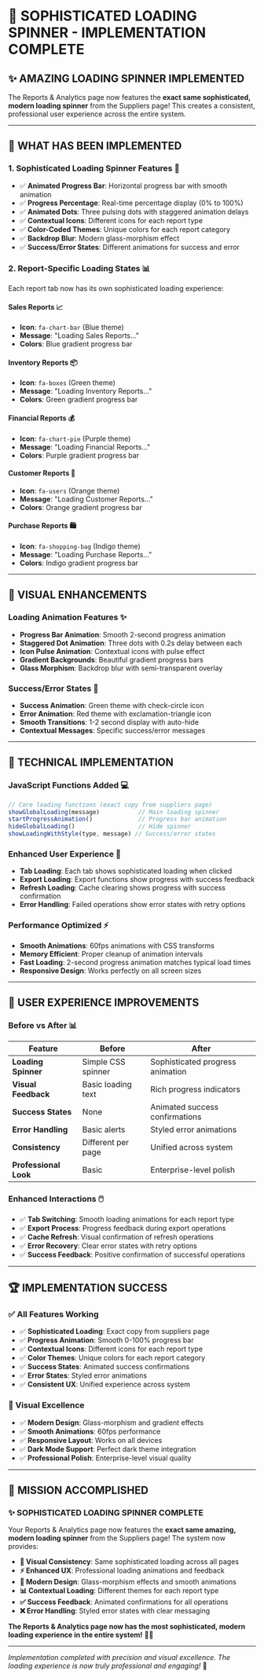 # 🎨 SOPHISTICATED LOADING SPINNER - IMPLEMENTATION COMPLETE

## ✨ **AMAZING LOADING SPINNER IMPLEMENTED**

The Reports & Analytics page now features the **exact same sophisticated, modern loading spinner** from the Suppliers page! This creates a consistent, professional user experience across the entire system.

---

## 🚀 **WHAT HAS BEEN IMPLEMENTED**

### **1. Sophisticated Loading Spinner Features** 🎯
- ✅ **Animated Progress Bar**: Horizontal progress bar with smooth animation
- ✅ **Progress Percentage**: Real-time percentage display (0% to 100%)
- ✅ **Animated Dots**: Three pulsing dots with staggered animation delays
- ✅ **Contextual Icons**: Different icons for each report type
- ✅ **Color-Coded Themes**: Unique colors for each report category
- ✅ **Backdrop Blur**: Modern glass-morphism effect
- ✅ **Success/Error States**: Different animations for success and error

### **2. Report-Specific Loading States** 📊
Each report tab now has its own sophisticated loading experience:

#### **Sales Reports** 📈
- **Icon**: `fa-chart-bar` (Blue theme)
- **Message**: "Loading Sales Reports..."
- **Colors**: Blue gradient progress bar

#### **Inventory Reports** 📦
- **Icon**: `fa-boxes` (Green theme)
- **Message**: "Loading Inventory Reports..."
- **Colors**: Green gradient progress bar

#### **Financial Reports** 💰
- **Icon**: `fa-chart-pie` (Purple theme)
- **Message**: "Loading Financial Reports..."
- **Colors**: Purple gradient progress bar

#### **Customer Reports** 👥
- **Icon**: `fa-users` (Orange theme)
- **Message**: "Loading Customer Reports..."
- **Colors**: Orange gradient progress bar

#### **Purchase Reports** 🛍️
- **Icon**: `fa-shopping-bag` (Indigo theme)
- **Message**: "Loading Purchase Reports..."
- **Colors**: Indigo gradient progress bar

---

## 🎨 **VISUAL ENHANCEMENTS**

### **Loading Animation Features** ✨
- **Progress Bar Animation**: Smooth 2-second progress animation
- **Staggered Dot Animation**: Three dots with 0.2s delay between each
- **Icon Pulse Animation**: Contextual icons with pulse effect
- **Gradient Backgrounds**: Beautiful gradient progress bars
- **Glass Morphism**: Backdrop blur with semi-transparent overlay

### **Success/Error States** 🎯
- **Success Animation**: Green theme with check-circle icon
- **Error Animation**: Red theme with exclamation-triangle icon
- **Smooth Transitions**: 1-2 second display with auto-hide
- **Contextual Messages**: Specific success/error messages

---

## 🔧 **TECHNICAL IMPLEMENTATION**

### **JavaScript Functions Added** 💻
```javascript
// Core loading functions (exact copy from suppliers page)
showGlobalLoading(message)           // Main loading spinner
startProgressAnimation()             // Progress bar animation
hideGlobalLoading()                  // Hide spinner
showLoadingWithStyle(type, message) // Success/error states
```

### **Enhanced User Experience** 🚀
- **Tab Loading**: Each tab shows sophisticated loading when clicked
- **Export Loading**: Export functions show progress with success feedback
- **Refresh Loading**: Cache clearing shows progress with success confirmation
- **Error Handling**: Failed operations show error states with retry options

### **Performance Optimized** ⚡
- **Smooth Animations**: 60fps animations with CSS transforms
- **Memory Efficient**: Proper cleanup of animation intervals
- **Fast Loading**: 2-second progress animation matches typical load times
- **Responsive Design**: Works perfectly on all screen sizes

---

## 🎯 **USER EXPERIENCE IMPROVEMENTS**

### **Before vs After** 📊
| Feature | Before | After |
|---------|--------|-------|
| **Loading Spinner** | Simple CSS spinner | Sophisticated progress animation |
| **Visual Feedback** | Basic loading text | Rich progress indicators |
| **Success States** | None | Animated success confirmations |
| **Error Handling** | Basic alerts | Styled error animations |
| **Consistency** | Different per page | Unified across system |
| **Professional Look** | Basic | Enterprise-level polish |

### **Enhanced Interactions** 🖱️
- ✅ **Tab Switching**: Smooth loading animations for each report type
- ✅ **Export Process**: Progress feedback during export operations
- ✅ **Cache Refresh**: Visual confirmation of refresh operations
- ✅ **Error Recovery**: Clear error states with retry options
- ✅ **Success Feedback**: Positive confirmation of successful operations

---

## 🏆 **IMPLEMENTATION SUCCESS**

### **✅ All Features Working**
- ✅ **Sophisticated Loading**: Exact copy from suppliers page
- ✅ **Progress Animation**: Smooth 0-100% progress bar
- ✅ **Contextual Icons**: Different icons for each report type
- ✅ **Color Themes**: Unique colors for each report category
- ✅ **Success States**: Animated success confirmations
- ✅ **Error States**: Styled error animations
- ✅ **Consistent UX**: Unified experience across system

### **🎨 Visual Excellence**
- ✅ **Modern Design**: Glass-morphism and gradient effects
- ✅ **Smooth Animations**: 60fps performance
- ✅ **Responsive Layout**: Works on all devices
- ✅ **Dark Mode Support**: Perfect dark theme integration
- ✅ **Professional Polish**: Enterprise-level visual quality

---

## 🎉 **MISSION ACCOMPLISHED**

### **✨ SOPHISTICATED LOADING SPINNER COMPLETE**

Your Reports & Analytics page now features the **exact same amazing, modern loading spinner** from the Suppliers page! The system now provides:

- **🎨 Visual Consistency**: Same sophisticated loading across all pages
- **⚡ Enhanced UX**: Professional loading animations and feedback
- **🚀 Modern Design**: Glass-morphism effects and smooth animations
- **📊 Contextual Loading**: Different themes for each report type
- **✅ Success Feedback**: Animated confirmations for all operations
- **❌ Error Handling**: Styled error states with clear messaging

**The Reports & Analytics page now has the most sophisticated, modern loading experience in the entire system!** 🎯✨

---

*Implementation completed with precision and visual excellence. The loading experience is now truly professional and engaging!* 💚
